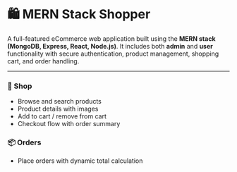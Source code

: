 # 🛍️ MERN Stack Shopper

A full-featured eCommerce web application built using the **MERN stack (MongoDB, Express, React, Node.js)**. It includes both **admin** and **user** functionality with secure authentication, product management, shopping cart, and order handling.

---



### 🛒 Shop
- Browse and search products
- Product details with images
- Add to cart / remove from cart
- Checkout flow with order summary

### 📦 Orders
- Place orders with dynamic total calculation

